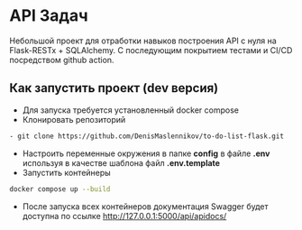 # API Задач
Небольшой проект для отработки навыков построения API с нуля на Flask-RESTx + SQLAlchemy. 
C последующим покрытием тестами и CI/CD посредством github action.

## Как запустить проект (dev версия)
- Для запуска требуется установленный docker compose
- Клонировать репозиторий 
```bash 
- git clone https://github.com/DenisMaslennikov/to-do-list-flask.git
```
- Настроить переменные окружения в папке **config** в файле **.env** используя в качестве шаблона файл **.env.template**
- Запустить контейнеры 
```bash 
docker compose up --build
```
- После запуска всех контейнеров документация Swagger будет доступна по ссылке  http://127.0.0.1:5000/api/apidocs/

